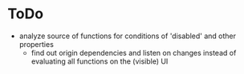 ToDo
====


- analyze source of functions for conditions of 'disabled' and other properties
    * find out origin dependencies and listen on changes instead of evaluating all functions on the (visible) UI
